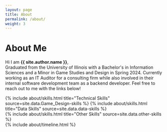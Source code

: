 ```yaml
---
layout: page
title: About
permalink: /about/
weight: 3
---
```


# **About Me**

Hi I am **{{ site.author.name }}**,<br>
Graduated from the University of Illinois with a Bachelor's in Information Sciences and a Minor in Game Studies and Design in Spring 2024. Currently working as an IT Auditor for a consulting firm while also involved in their internal software development team as a backend developer. Feel free to reach out to me with the links below!

<div class="row">
{% include about/skills.html title="Technical Skills" source=site.data.Game_Design-skills %}
{% include about/skills.html title="Data Skills" source=site.data.data-skills %}
</div>

<div class="row">
{% include about/skills.html title="Other Skills" source=site.data.other-skills %}
</div>

<div class="row">
{% include about/timeline.html %}
</div>
